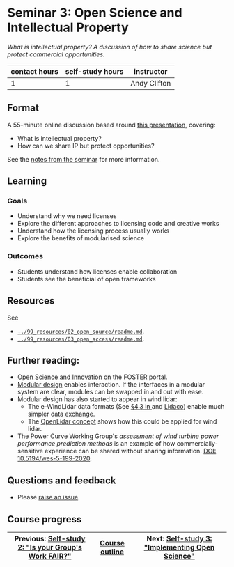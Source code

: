 # Seminar 3: Open Science and Intellectual Property

_*What is intellectual property? A discussion of how to share science but protect commercial opportunities.*_

| contact hours | self-study hours | instructor |
|---|---|---|
| 1 | 1 | Andy Clifton|

## Format
A 55-minute online discussion based around [this presentation](beamer/main.pdf), covering:
- What is intellectual property?
- How can we share IP but protect opportunities?

See the [notes from the seminar](notes/readme.md) for more information.

## Learning

### Goals
- Understand why we need licenses
- Explore the different approaches to licensing code and creative works
- Understand how the licensing process usually works
- Explore the benefits of modularised science

### Outcomes
- Students understand how licenses enable collaboration
- Students see the beneficial of open frameworks

## Resources
See 
- [`../99_resources/02_open_source/readme.md`](../99_resources/02_open_source/readme.md).
- [`../99_resources/03_open_access/readme.md`](../99_resources/03_open_access/readme.md).

## Further reading:
- [Open Science and Innovation](https://www.fosteropenscience.eu/node/2334) on the FOSTER portal.
- [Modular design](https://en.wikipedia.org/wiki/Modular_design) enables interaction. If the interfaces in a modular system are clear, modules can be swapped in and out with ease.
- Modular design has also started to appear in wind lidar:
  - The e-WindLidar data formats (See [§4.3 in ](https://zenodo.org/record/2478051) and [Lidaco](https://github.com/e-WindLidar/Lidaco)) enable much simpler data exchange.
  - The [OpenLidar concept](https://zenodo.org/record/3414197) shows how this could be applied for wind lidar.
- The Power Curve Working Group's _assessment of wind turbine power performance prediction methods_ is an example of how commercially-sensitive experience can be shared without sharing information. [DOI: 10.5194/wes-5-199-2020](https://doi.org/10.5194/wes-5-199-2020).

## Questions and feedback
- Please [raise an issue](../../../issues).

## Course progress
| Previous: [Self-study 2: "Is your Group's Work FAIR?"](../04_selfstudy2/readme.md) | [Course outline](../readme.md#course-outline) | Next: [Self-study 3: "Implementing Open Science"](../06_selfstudy3/readme.md) |
| -- | -- | -- |
